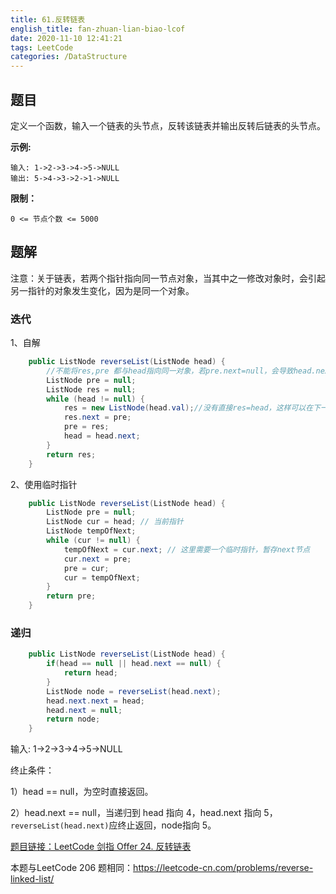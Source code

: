 ```yaml
---
title: 61.反转链表
english_title: fan-zhuan-lian-biao-lcof
date: 2020-11-10 12:41:21
tags: LeetCode
categories: /DataStructure
---
```


## 题目

定义一个函数，输入一个链表的头节点，反转该链表并输出反转后链表的头节点。

**示例:**

```
输入: 1->2->3->4->5->NULL
输出: 5->4->3->2->1->NULL
```

**限制：**

```
0 <= 节点个数 <= 5000
```

 ## 题解

注意：关于链表，若两个指针指向同一节点对象，当其中之一修改对象时，会引起另一指针的对象发生变化，因为是同一个对象。

### 迭代

1、自解

```java
    public ListNode reverseList(ListNode head) {
        //不能将res,pre 都与head指向同一对象，若pre.next=null，会导致head.next=null
        ListNode pre = null;
        ListNode res = null;
        while (head != null) {
            res = new ListNode(head.val);//没有直接res=head，这样可以在下一步res.next=pre时不改变head的next
            res.next = pre;
            pre = res;
            head = head.next;
        }
        return res;
    }
```

2、使用临时指针

```java
    public ListNode reverseList(ListNode head) {
        ListNode pre = null;
        ListNode cur = head; // 当前指针
        ListNode tempOfNext;
        while (cur != null) {
            tempOfNext = cur.next; // 这里需要一个临时指针，暂存next节点
            cur.next = pre;
            pre = cur;
            cur = tempOfNext;
        }
        return pre;
    }
```

### 递归

```java
    public ListNode reverseList(ListNode head) {
        if(head == null || head.next == null) {
            return head;
        }
        ListNode node = reverseList(head.next);
        head.next.next = head;
        head.next = null;
        return node;
    }
```

输入: 1->2->3->4->5->NULL

终止条件：

1）head == null，为空时直接返回。

2）head.next == null，当递归到  head 指向 4，head.next 指向 5，`reverseList(head.next)`应终止返回，node指向 5。



[题目链接：LeetCode 剑指 Offer 24. 反转链表](https://leetcode-cn.com/problems/fan-zhuan-lian-biao-lcof/)

本题与LeetCode 206 题相同：https://leetcode-cn.com/problems/reverse-linked-list/

